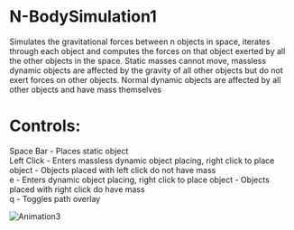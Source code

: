 # N-BodySimulation1

Simulates the gravitational forces between n objects in space, iterates through each object and computes the forces on that object exerted by all the other objects in the space. Static masses cannot move, massless dynamic objects are affected by the gravity of all other objects but do not exert forces on other objects. Normal dynamic objects are affected by all other objects and have mass themselves

# Controls:
Space Bar  - Places static object\
Left Click - Enters massless dynamic object placing, right click to place object - Objects placed with left click do not have mass\
e - Enters dynamic object placing, right click to place object - Objects placed with right click do have mass\
q - Toggles path overlay

![Animation3](https://user-images.githubusercontent.com/63655147/156763732-337f820c-6e85-4db9-a836-722f6f4d4402.gif)
